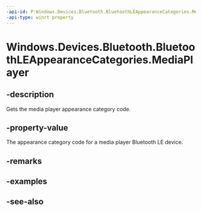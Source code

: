 ```yaml
---
-api-id: P:Windows.Devices.Bluetooth.BluetoothLEAppearanceCategories.MediaPlayer
-api-type: winrt property
---
```


<!-- Property syntax
public ushort MediaPlayer { get; }
-->

# Windows.Devices.Bluetooth.BluetoothLEAppearanceCategories.MediaPlayer

## -description
Gets the media player appearance category code.

## -property-value
The appearance category code for a media player Bluetooth LE device.

## -remarks

## -examples

## -see-also

